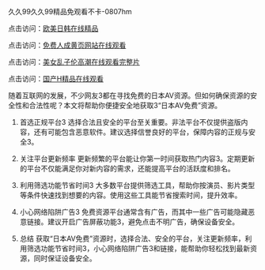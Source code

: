 久久99久久99精品免观看不卡-0807hm

点击访问：<a href="https://heiliaowt0d7p.pages.dev">欧美日韩在线精品</a>

点击访问：<a href="https://heiliaoxwd5i8.pages.dev">免费人成黄页网站在线观看</a>

点击访问：<a href="https://heiliaoxwd5i8.pages.dev">美女乱子伦高潮在线观看完整片</a>

点击访问：<a href="https://heiliaowzu4ur.pages.dev">国产H精品在线观看</a>

随着互联网的发展，不少网友3都在寻找免费的日本AV资源。但如何确保资源的安全性和合法性呢？本文将帮助你便捷安全地获取3“日本AV免费”资源。

1. 首选正规平台3
选择合法且安全的平台至关重要。非法平台不仅提供盗版内容，还有可能包含恶意软件。建议选择信誉良好的平台，保障内容的正规与安全3。

2. 关注平台更新频率
更新频繁的平台能让你第一时间获取热门内容3。定期更新的平台不仅能满足你对新内容的需求，还能提高平台的活跃度和排名。

3. 利用筛选功能节省时间3
大多数平台提供筛选工具，帮助你按演员、影片类型等条件快速找到想要的内容。使用这些工具能节省搜索时间，提升效率。

4. 小心网络陷阱广告3
免费资源平台通常含有广告，而其中一些广告可能隐藏恶意链接。建议开启广告屏蔽功能3，避免点击不明广告，确保设备安全。

5. 总结
获取“日本AV免费”资源时，选择合法、安全的平台，关注更新频率，利用筛选功能节省时间3，小心网络陷阱广告3和链接，能帮助你轻松找到最新资源，同时保证设备安全。

<span style="display:none;">[Canonical link](https://github.com/hh54053/87406 ）</span>
